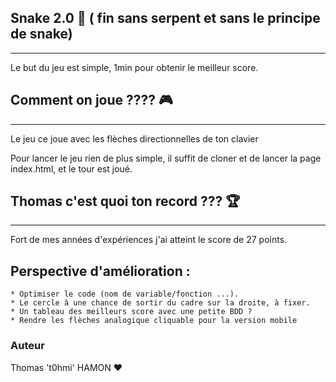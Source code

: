 ## Snake 2.0  🐍 ( fin sans serpent et sans le principe de snake)
***
Le but du jeu est simple, 1min pour obtenir le meilleur score.

## Comment on joue ???? 🎮
***
Le jeu ce joue avec les flèches directionnelles de ton clavier 

Pour lancer le jeu rien de plus simple, il suffit de cloner et de lancer la page index.html, et le tour est joué.

## Thomas c'est quoi ton record ??? 🏆
***
Fort de mes années d'expériences j'ai atteint le score de 27 points.

## Perspective d'amélioration : 

    * Optimiser le code (nom de variable/fonction ...).
    * Le cercle à une chance de sortir du cadre sur la droite, à fixer.
    * Un tableau des meilleurs score avec une petite BDD ?
    * Rendre les flèches analogique cliquable pour la version mobile

### Auteur 

Thomas 't0hmi' HAMON ❤️
